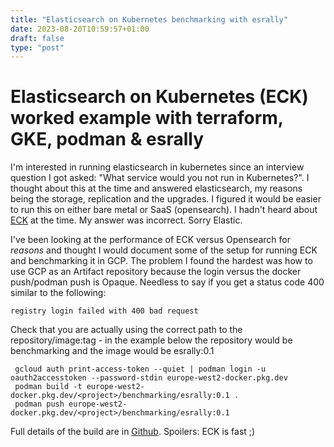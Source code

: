 ```yaml
---
title: "Elasticsearch on Kubernetes benchmarking with esrally"
date: 2023-08-20T10:59:57+01:00
draft: false
type: "post"
---
```


# Elasticsearch on Kubernetes (ECK) worked example with terraform, GKE,  podman & esrally

I'm interested in running elasticsearch in kubernetes since an interview question I got asked: "What service would you not run in Kubernetes?". I thought about this at the time and answered elasticsearch, my reasons being the storage, replication and the upgrades. I figured it would be easier to run this on either bare metal or SaaS (opensearch). I hadn't heard about [ECK](https://www.elastic.co/guide/en/cloud-on-k8s/current/k8s-quickstart.html) at the time. My answer was incorrect. Sorry Elastic.

I've been looking at the performance of ECK versus Opensearch for *reasons* and thought I would document some of the setup for running ECK and benchmarking it in GCP. The problem I found the hardest was how to use GCP as an Artifact repository because the login versus the docker push/podman push is Opaque. Needless to say if you get a status code 400 similar to the following:

```
registry login failed with 400 bad request
```

Check that you are actually using the correct path to the repository/image:tag - in the example below the repository would be benchmarking and the image would be esrally:0.1
```
 gcloud auth print-access-token --quiet | podman login -u oauth2accesstoken --password-stdin europe-west2-docker.pkg.dev
 podman build -t europe-west2-docker.pkg.dev/<project>/benchmarking/esrally:0.1 .
 podman push europe-west2-docker.pkg.dev/<project>/benchmarking/esrally:0.1
```

Full details of the build are in [Github](https://github.com/tommybobbins/upgraded-broccoli). Spoilers: ECK is fast ;)
